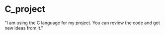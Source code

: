 # C_project
"I am using the C language for my project. You can review the code and get new ideas from it."
